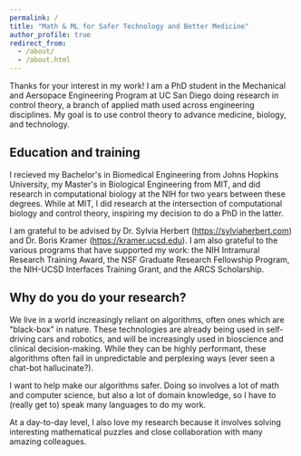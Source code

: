 ```yaml
---
permalink: /
title: "Math & ML for Safer Technology and Better Medicine"
author_profile: true
redirect_from: 
  - /about/
  - /about.html
---
```


Thanks for your interest in my work! I am a PhD student in the Mechanical and Aersopace Engineering Program at UC San Diego doing research in control theory, a branch of applied math used across engineering disciplines.
My goal is to use control theory to advance medicine, biology, and technology.

## Education and training
I recieved my Bachelor's in Biomedical Engineering from Johns Hopkins University, my Master's in Biological Engineering from MIT, and did research in computational biology at the NIH for two years between these degrees.
While at MIT, I did research at the intersection of computational biology and control theory, inspiring my decision to do a PhD in the latter.

I am grateful to be advised by Dr. Sylvia Herbert (https://sylviaherbert.com) and Dr. Boris Kramer (https://kramer.ucsd.edu).
I am also grateful to the various programs that have supported my work: the NIH Intramural Research Training Award, the NSF Graduate Research Fellowship Program, the NIH-UCSD Interfaces Training Grant, and the ARCS Scholarship.

## Why do you do your research?
We live in a world increasingly reliant on algorithms, often ones which are "black-box" in nature.
These technologies are already being used in self-driving cars and robotics, and will be increasingly used in bioscience and clinical decision-making.
While they can be highly performant, these algorithms often fail in unpredictable and perplexing ways (ever seen a chat-bot hallucinate?).

I want to help make our algorithms safer.
Doing so involves a lot of math and computer science, but also a lot of domain knowledge, so I have to (really get to) speak many languages to do my work.

At a day-to-day level, I also love my research because it involves solving interesting mathematical puzzles and close collaboration with many amazing colleagues.
